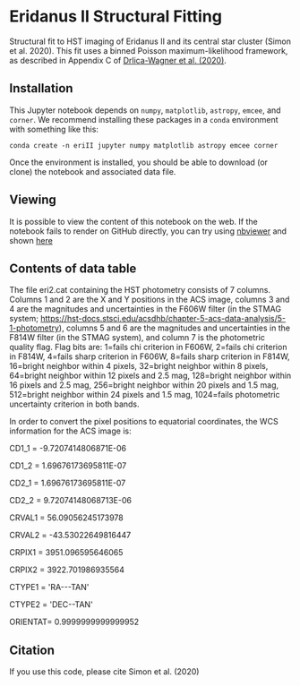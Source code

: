 # Eridanus II Structural Fitting

Structural fit to HST imaging of Eridanus II and its central star cluster (Simon et al. 2020). This fit uses a binned Poisson maximum-likelihood framework, as described in Appendix C of [Drlica-Wagner et al. (2020)](https://arxiv.org/abs/1912.03302).

## Installation

This Jupyter notebook depends on `numpy`, `matplotlib`, `astropy`, `emcee`, and `corner`. We recommend installing these packages in a `conda` environment with something like this:

```
conda create -n eriII jupyter numpy matplotlib astropy emcee corner
```

Once the environment is installed, you should be able to download (or clone) the notebook and associated data file.

## Viewing

It is possible to view the content of this notebook on the web. If the notebook fails to render on GitHub directly, you can try using [nbviewer](https://nbviewer.jupyter.org/) and shown [here](https://nbviewer.jupyter.org/github/jsimonastro/EriII-structural-fitting/blob/main/mcmc_structural_fit_eri2_final.ipynb)

## Contents of data table

The file eri2.cat containing the HST photometry consists of 7 columns.  Columns 1 and 2 are the X and Y positions in the ACS image, columns 3 and 4 are the magnitudes and uncertainties in the F606W filter (in the STMAG system; https://hst-docs.stsci.edu/acsdhb/chapter-5-acs-data-analysis/5-1-photometry), columns 5 and 6 are the magnitudes and uncertainties in the F814W filter (in the STMAG system), and column 7 is the photometric quality flag.  Flag bits are: 1=fails chi criterion in F606W, 2=fails chi criterion in F814W, 4=fails sharp criterion in F606W, 8=fails sharp criterion in F814W, 16=bright neighbor within 4 pixels, 32=bright neighbor within 8 pixels, 64=bright neighbor within 12 pixels and 2.5 mag, 128=bright neighbor within 16 pixels and 2.5 mag, 256=bright neighbor within 20 pixels and 1.5 mag, 512=bright neighbor within 24 pixels and 1.5 mag, 1024=fails photometric uncertainty criterion in both bands.

In order to convert the pixel positions to equatorial coordinates, the WCS information for the ACS image is:

CD1_1   = -9.7207414806871E-06

CD1_2   = 1.69676173695811E-07

CD2_1   = 1.69676173695811E-07

CD2_2   = 9.72074148068713E-06

CRVAL1  =    56.09056245173978

CRVAL2  =   -43.53022649816447

CRPIX1  =    3951.096595646065

CRPIX2  =    3922.701986935564

CTYPE1  = 'RA---TAN'

CTYPE2  = 'DEC--TAN'

ORIENTAT=   0.9999999999999952                                                  

## Citation

If you use this code, please cite Simon et al. (2020)
